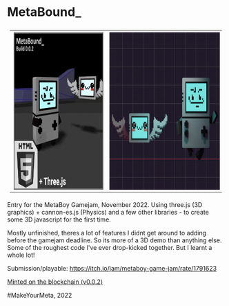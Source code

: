 # MetaBound_


<table style="padding: 6px;">
  <tr>
    <td> <img src="thumbnail_0_0_2op.gif"
     alt="screenshot gif"
     style="float: left; margin: 2px; width: 364px; height: 364px;" />
    </td>
    <td> <img src="screenshot_03.png"
     alt="screenshot"
     style="float: left; margin: 2px; width: 448px; height: 364px;" />
    </td>
  </tr>
</table>


Entry for the MetaBoy Gamejam, November 2022.
Using three.js (3D graphics) + cannon-es.js (Physics) and a few other libraries - to create some 3D javascript for the first time.

Mostly unfinished, theres a lot of features I didnt get around to adding before the gamejam deadline. So its more of a 3D demo than anything else. Some of the roughest code I've ever drop-kicked together. But I learnt a whole lot!

Submission/playable: https://itch.io/jam/metaboy-game-jam/rate/1791623

[Minted on the blockchain (v0.0.2)](https://explorer.loopring.io/nft/0x22b60c6ff19b6590216d5a45a96de404cd1897d3-0-0xfe23138c751c8146f2787738ba63333240508901-0xba2cd74f83711316bede9b16070a33d4d0bd23999911bb249ee3dde18b034bea-4)

#MakeYourMeta, 2022
